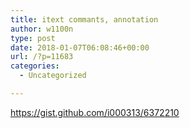```yaml
---
title: itext commants, annotation
author: w1100n
type: post
date: 2018-01-07T06:08:46+00:00
url: /?p=11683
categories:
  - Uncategorized

---
```

https://gist.github.com/i000313/6372210